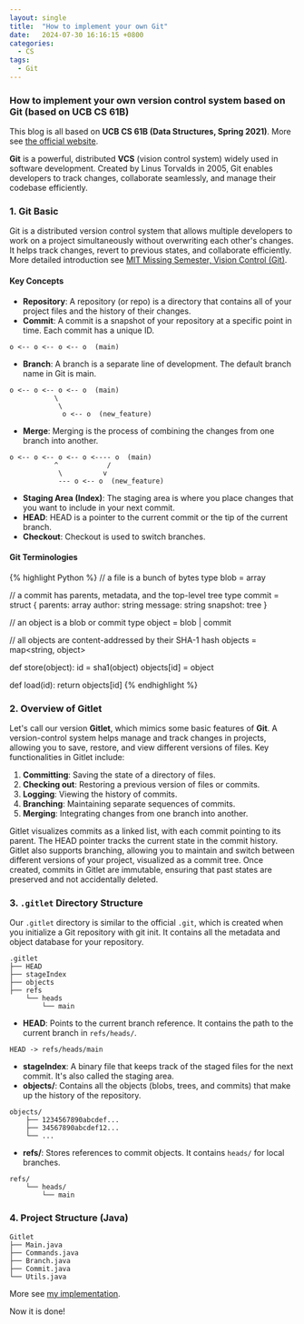 ```yaml
---
layout: single
title:  "How to implement your own Git"
date:   2024-07-30 16:16:15 +0800
categories:
  - CS
tags:
  - Git
---
```

### How to implement your own version control system based on Git (based on UCB CS 61B)
This blog is all based on **UCB CS 61B (Data Structures, Spring 2021)**. More see [the official website](https://sp21.datastructur.es/materials/proj/proj2/proj2).

**Git** is a powerful, distributed **VCS** (vision control system) widely used in software development. Created by Linus Torvalds in 2005, Git enables developers to track changes, collaborate seamlessly, and manage their codebase efficiently.

### 1. Git Basic
Git is a distributed version control system that allows multiple developers to work on a project simultaneously without overwriting each other's changes. It helps track changes, revert to previous states, and collaborate efficiently. More detailed introduction see [MIT Missing Semester, Vision Control (Git)](https://missing.csail.mit.edu/2020/version-control/).
#### Key Concepts
- **Repository**: A repository (or repo) is a directory that contains all of your project files and the history of their changes.
- **Commit**: A commit is a snapshot of your repository at a specific point in time. Each commit has a unique ID.
```
o <-- o <-- o <-- o  (main)
```
- **Branch**: A branch is a separate line of development. The default branch name in Git is main.
```
o <-- o <-- o <-- o  (main)
           \
            \
             o <-- o  (new_feature)
```
- **Merge**: Merging is the process of combining the changes from one branch into another.
```
o <-- o <-- o <-- o <---- o  (main)
           ^            /
            \          v
            --- o <-- o  (new_feature)
```
- **Staging Area (Index)**: The staging area is where you place changes that you want to include in your next commit.
- **HEAD**: HEAD is a pointer to the current commit or the tip of the current branch.
- **Checkout**: Checkout is used to switch branches.

#### Git Terminologies
{% highlight Python %}
// a file is a bunch of bytes
type blob = array<byte>
	
// a commit has parents, metadata, and the top-level tree
type commit = struct {
    parents: array<commit>
    author: string
    message: string
    snapshot: tree
}

// an object is a blob or commit
type object = blob | commit

// all objects are content-addressed by their SHA-1 hash
objects = map<string, object>
	
def store(object):
    id = sha1(object)
    objects[id] = object
	
def load(id):
    return objects[id]
{% endhighlight %}
### 2. Overview of Gitlet
Let's call our version **Gitlet**, which mimics some basic features of **Git**. 
A version-control system helps manage and track changes in projects, allowing you to save, restore, and view different versions of files. Key functionalities in Gitlet include:
1. **Committing**: Saving the state of a directory of files.
2. **Checking out**: Restoring a previous version of files or commits.
3. **Logging**: Viewing the history of commits.
4. **Branching**: Maintaining separate sequences of commits.
5. **Merging**: Integrating changes from one branch into another.

Gitlet visualizes commits as a linked list, with each commit pointing to its parent. The HEAD pointer tracks the current state in the commit history. Gitlet also supports branching, allowing you to maintain and switch between different versions of your project, visualized as a commit tree. Once created, commits in Gitlet are immutable, ensuring that past states are preserved and not accidentally deleted.
### 3. `.gitlet` Directory Structure
Our `.gitlet` directory is similar to the official `.git`, which is created when you initialize a Git repository with git init. It contains all the metadata and object database for your repository.
```
.gitlet
├── HEAD
├── stageIndex
├── objects
├── refs
    └── heads
        └── main
```
- **HEAD**: Points to the current branch reference. It contains the path to the current branch in `refs/heads/`.
```
HEAD -> refs/heads/main
```
- **stageIndex**: A binary file that keeps track of the staged files for the next commit. It's also called the staging area.
- **objects/**: Contains all the objects (blobs, trees, and commits) that make up the history of the repository.
```
objects/
    ├── 1234567890abcdef...
    ├── 34567890abcdef12...
    └── ...
```
- **refs/**: Stores references to commit objects. It contains `heads/` for local branches. 
```
refs/
    └── heads/
        └── main
```
### 4. Project Structure (Java)
```
Gitlet
├── Main.java
├── Commands.java
├── Branch.java
├── Commit.java
└── Utils.java
```
More see [my implementation](https://github.com/Ghost04718/cs61b-Gitlet).

Now it is done!
